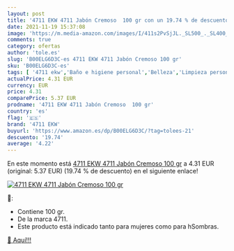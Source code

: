 ```yaml
---
layout: post
title: '4711 EKW 4711 Jabón Cremoso  100 gr con un 19.74 % de descuento'
date: 2021-11-19 15:37:08
image: 'https://m.media-amazon.com/images/I/411s2PvSjJL._SL500_._SL400_.jpg'
comments: true
category: ofertas
author: 'tole.es'
slug: 'B00ELG6D3C-es 4711 EKW 4711 Jabón Cremoso 100 gr'
sku: 'B00ELG6D3C-es'
tags: [ '4711 ekw','Baño e higiene personal','Belleza','Limpieza personal','jabón', ]
actualPrice: 4.31 EUR
currency: EUR
price: 4.31
comparePrice: 5.37 EUR
prodname: '4711 EKW 4711 Jabón Cremoso  100 gr'
country: 'es'
flag: '🇪🇸'
brand: '4711 EKW'
buyurl: 'https://www.amazon.es/dp/B00ELG6D3C/?tag=tolees-21'
descuento: '19.74'
average: '4.22'
---
```


En este momento está [4711 EKW 4711 Jabón Cremoso  100 gr](https://www.amazon.es/dp/B00ELG6D3C/?tag=tolees-21) a 4.31 EUR (original: 5.37 EUR) (19.74 %  de descuento) en el siguiente enlace!

[![4711 EKW 4711 Jabón Cremoso  100 gr](https://m.media-amazon.com/images/I/411s2PvSjJL._SL500_._SL400_.jpg)](https://www.amazon.es/dp/B00ELG6D3C/?tag=tolees-21)

🔎:

- Contiene 100 gr.
- De la marca 4711.
- Este producto está indicado tanto para mujeres como para hSombras.

[🛒 Aquí!!!](https://www.amazon.es/dp/B00ELG6D3C/?tag=tolees-21)
